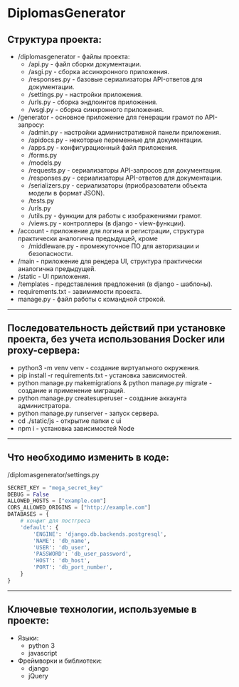 # DiplomasGenerator

## Структура проекта:
  * /diplomasgenerator - файлы проекта:
    - /api.py - файл сборки документации.
    - /asgi.py - сборка ассинхронного приложения.
    - /responses.py - базовые сериализаторы API-ответов для документации.
    - /settings.py - настройки приложения.
    - /urls.py - сборка эндпоинтов приложения.
    - /wsgi.py - сборка синхронного приложения.
  * /generator - основное приложение для генерации грамот по API-запросу:
    - /admin.py - настройки административной панели приложения.
    - /apidocs.py - некоторые переменные для документации.
    - /apps.py - конфигурационный файл приложения.
    - /forms.py
    - /models.py
    - /requests.py - сериализаторы API-запросов для документации.
    - /responses.py - сериализаторы API-ответов для документации.
    - /serializers.py - сериализаторы (приобразователи объекта модели в формат JSON).
    - /tests.py
    - /urls.py
    - /utils.py - функции для работы с изображениями грамот.
    - /views.py - контроллеры (в django - view-функции).
  * /account - приложение для логина и регистрации, структура практически аналогична предыдущей, кроме
    - /middleware.py - промежуточное ПО для авторизации и безопасности.
  * /main - приложение для рендера UI, структура практически аналогична предыдущей.
  * /static - UI приложения.
  * /templates - представления предложения (в django - шаблоны).
  * requirements.txt - завимимости проекта.
  * manage.py - файл работы с командной строкой. 
----------------------------------------------------------------------------------------------
## Последовательность действий при установке проекта, без учета использования Docker или proxy-сервера:
  * python3 -m venv venv - создание виртуального окружения.
  * pip install -r requirements.txt - установка зависимостей.
  * python manage.py makemigrations & python manage.py migrate - создание и применение миграций.
  * python manage.py createsuperuser - создание аккаунта администратора.
  * python manage.py runserver - запуск сервера.
  * cd ./static/js - открытие папки с ui
  * npm i - установка зависимостей Node
----------------------------------------------------------------------------------------------
## Что необходимо изменить в коде:
/diplomasgenerator/settings.py
  ```python 
  SECRET_KEY = "mega_secret_key"
  DEBUG = False
  ALLOWED_HOSTS = ["example.com"] 
  CORS_ALLOWED_ORIGINS = ["http://example.com"] 
  DATABASES = {
      # конфиг для постгреса
      'default': {
          'ENGINE': 'django.db.backends.postgresql',
          'NAME': 'db_name',
          'USER': 'db_user',
          'PASSWORD': 'db_user_password',
          'HOST': 'db_host',
          'PORT': 'db_port_number',
      }
  }
  ```
----------------------------------------------------------------------------------------------
## Ключевые технологии, используемые в проекте:
  * Языки:
    - python 3
    - javascript
  * Фреймворки и библиотеки:
    - django
    - jQuery
